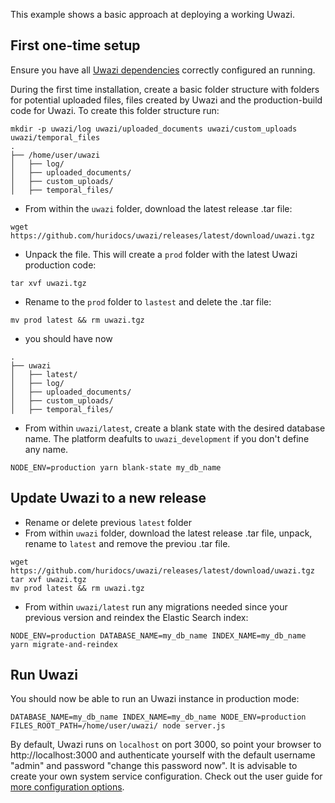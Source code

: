 This example shows a basic approach at deploying a working Uwazi.

## First one-time setup

Ensure you have all [Uwazi dependencies](https://github.com/huridocs/uwazi#dependencies) correctly configured an running.

During the first time installation, create a basic folder structure with folders for potential uploaded files, files created by Uwazi and the production-build code for Uwazi.
To create this folder structure run:

```
mkdir -p uwazi/log uwazi/uploaded_documents uwazi/custom_uploads uwazi/temporal_files
.
├── /home/user/uwazi
│   ├── log/
│   ├── uploaded_documents/
│   ├── custom_uploads/
│   ├── temporal_files/
```

- From within the `uwazi` folder, download the latest release .tar file:

`wget https://github.com/huridocs/uwazi/releases/latest/download/uwazi.tgz`

- Unpack the file. This will create a `prod` folder with the latest Uwazi production code:

`tar xvf uwazi.tgz`

- Rename to the `prod` folder to `lastest` and delete the .tar file:

`mv prod latest && rm uwazi.tgz`

- you should have now

```
.
├── uwazi
│   ├── latest/
│   ├── log/
│   ├── uploaded_documents/
│   ├── custom_uploads/
│   ├── temporal_files/
```

- From within `uwazi/latest`, create a blank state with the desired database name. The platform deafults to `uwazi_development` if you don't define any name.

`NODE_ENV=production yarn blank-state my_db_name`

## Update Uwazi to a new release

- Rename or delete previous `latest` folder
- From within `uwazi` folder, download the latest release .tar file, unpack, rename to `latest` and remove the previou .tar file.

```
wget https://github.com/huridocs/uwazi/releases/latest/download/uwazi.tgz
tar xvf uwazi.tgz
mv prod latest && rm uwazi.tgz
```

- From within `uwazi/latest` run any migrations needed since your previous version and reindex the Elastic Search index:

`NODE_ENV=production DATABASE_NAME=my_db_name INDEX_NAME=my_db_name yarn migrate-and-reindex`

## Run Uwazi

You should now be able to run an Uwazi instance in production mode:

`DATABASE_NAME=my_db_name INDEX_NAME=my_db_name NODE_ENV=production FILES_ROOT_PATH=/home/user/uwazi/ node server.js`

By default, Uwazi runs on `localhost` on port 3000, so point your browser to http://localhost:3000 and authenticate yourself with the default username "admin" and password "change this password now".
It is advisable to create your own system service configuration. Check out the user guide for [more configuration options](https://github.com/huridocs/uwazi/wiki/Install-Uwazi-on-your-server).
